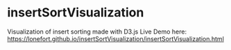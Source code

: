 # insertSortVisualization
Visualization of insert sorting made with D3.js
Live Demo here:
https://lonefort.github.io/insertSortVisualization/insertSortVisualization.html
